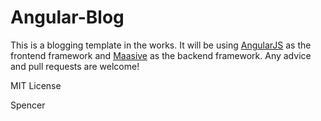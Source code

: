 Angular-Blog
===========

This is a blogging template in the works.  It will be using [AngularJS](http://angularjs.org) as the frontend framework
and [Maasive](http://maasive.net) as the backend framework.  Any advice and pull requests are welcome!

MIT License

Spencer
